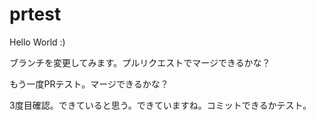 # prtest

Hello World :)

ブランチを変更してみます。プルリクエストでマージできるかな？

もう一度PRテスト。マージできるかな？

3度目確認。できていると思う。できていますね。コミットできるかテスト。
